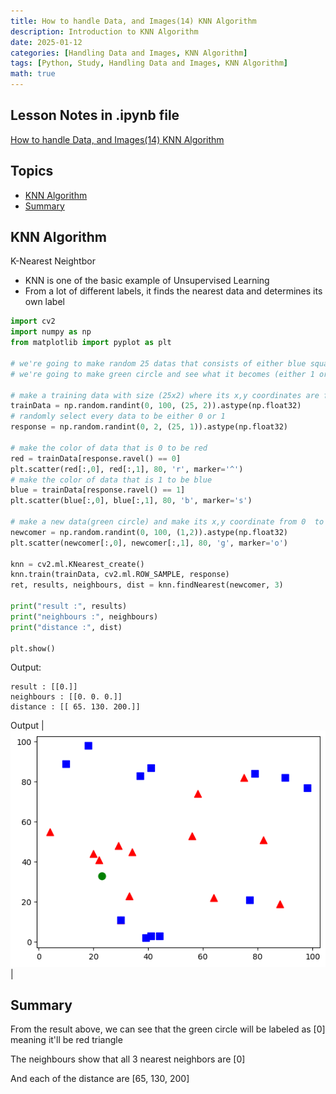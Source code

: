 ```yaml
---
title: How to handle Data, and Images(14) KNN Algorithm
description: Introduction to KNN Algorithm
date: 2025-01-12
categories: [Handling Data and Images, KNN Algorithm]
tags: [Python, Study, Handling Data and Images, KNN Algorithm]
math: true
---
```


## Lesson Notes in .ipynb file

[How to handle Data, and Images(14) KNN Algorithm](https://github.com/hyeonukim/DataProcessing_ImageHandling/blob/main/How_to_handle_Data%2C_and_Images(14)_KNN_Algorithm.ipynb)

## Topics

- [KNN Algorithm](#knn-algorithm)
- [Summary](#summary)

## KNN Algorithm

K-Nearest Neightbor
- KNN is one of the basic example of Unsupervised Learning
- From a lot of different labels, it finds the nearest data and determines its own label

```python
import cv2
import numpy as np
from matplotlib import pyplot as plt

# we're going to make random 25 datas that consists of either blue square(1) or red triangle(0)
# we're going to make green circle and see what it becomes (either 1 or 0) using KNN

# make a training data with size (25x2) where its x,y coordinates are from 0 to 100
trainData = np.random.randint(0, 100, (25, 2)).astype(np.float32)
# randomly select every data to be either 0 or 1
response = np.random.randint(0, 2, (25, 1)).astype(np.float32)

# make the color of data that is 0 to be red
red = trainData[response.ravel() == 0]
plt.scatter(red[:,0], red[:,1], 80, 'r', marker='^')
# make the color of data that is 1 to be blue
blue = trainData[response.ravel() == 1]
plt.scatter(blue[:,0], blue[:,1], 80, 'b', marker='s')

# make a new data(green circle) and make its x,y coordinate from 0  to 100 randomly
newcomer = np.random.randint(0, 100, (1,2)).astype(np.float32)
plt.scatter(newcomer[:,0], newcomer[:,1], 80, 'g', marker='o')

knn = cv2.ml.KNearest_create()
knn.train(trainData, cv2.ml.ROW_SAMPLE, response)
ret, results, neighbours, dist = knn.findNearest(newcomer, 3)

print("result :", results)
print("neighbours :", neighbours)
print("distance :", dist)

plt.show()
```

Output:

```
result : [[0.]]
neighbours : [[0. 0. 0.]]
distance : [[ 65. 130. 200.]]
```

Output | 
![Desktop View](/assets/img/HandleImageData/14-knn.png) | 

## Summary

From the result above, we can see that the green circle will be labeled as [0] meaning it'll be red triangle

The neighbours show that all 3 nearest neighbors are [0]

And each of the distance are [65, 130, 200]